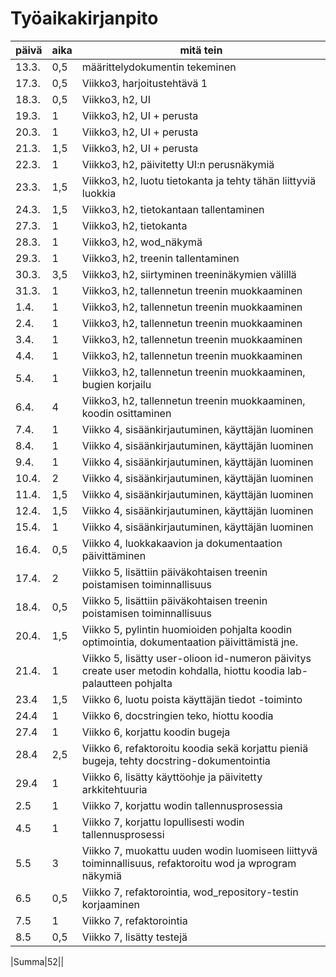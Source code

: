 # Työaikakirjanpito

| päivä | aika | mitä tein |
| ----- | ---- | --------- |
| 13.3. | 0,5  | määrittelydokumentin tekeminen |
| 17.3. | 0,5  | Viikko3, harjoitustehtävä 1 |
| 18.3. | 0,5  | Viikko3, h2, UI |
| 19.3. | 1  | Viikko3, h2, UI + perusta |
| 20.3. | 1  | Viikko3, h2, UI + perusta |
| 21.3. | 1,5  | Viikko3, h2, UI + perusta |
| 22.3. | 1  | Viikko3, h2, päivitetty UI:n perusnäkymiä |
| 23.3. | 1,5  | Viikko3, h2, luotu tietokanta ja tehty tähän liittyviä luokkia |
|24.3.| 1,5 | Viikko3, h2, tietokantaan tallentaminen |
|27.3.| 1 | Viikko3, h2, tietokanta |
|28.3.| 1 | Viikko3, h2, wod_näkymä |
|29.3.| 1 | Viikko3, h2, treenin tallentaminen |
|30.3.| 3,5 | Viikko3, h2, siirtyminen treeninäkymien välillä |
|31.3.| 1 | Viikko3, h2, tallennetun treenin muokkaaminen |
|1.4.| 1 | Viikko3, h2, tallennetun treenin muokkaaminen|
|2.4.| 1 | Viikko3, h2, tallennetun treenin muokkaaminen|
|3.4.| 1 | Viikko3, h2, tallennetun treenin muokkaaminen|
|4.4.| 1 | Viikko3, h2, tallennetun treenin muokkaaminen|
|5.4.| 1 | Viikko3, h2, tallennetun treenin muokkaaminen, bugien korjailu|
|6.4.| 4 | Viikko3, h2, tallennetun treenin muokkaaminen, koodin osittaminen|
|7.4.|1|Viikko 4, sisäänkirjautuminen, käyttäjän luominen|
|8.4.|1|Viikko 4, sisäänkirjautuminen, käyttäjän luominen|
|9.4.|1|Viikko 4, sisäänkirjautuminen, käyttäjän luominen|
|10.4.|2|Viikko 4, sisäänkirjautuminen, käyttäjän luominen|
|11.4.|1,5|Viikko 4, sisäänkirjautuminen, käyttäjän luominen|
|12.4.|1,5|Viikko 4, sisäänkirjautuminen, käyttäjän luominen|
|15.4.|1|Viikko 4, sisäänkirjautuminen, käyttäjän luominen|
|16.4.|0,5|Viikko 4, luokkakaavion ja dokumentaation päivittäminen|
|17.4.|2|Viikko 5, lisättiin päiväkohtaisen treenin poistamisen toiminnallisuus|
|18.4.|0,5|Viikko 5, lisättiin päiväkohtaisen treenin poistamisen toiminnallisuus|
|20.4.|1,5|Viikko 5, pylintin huomioiden pohjalta koodin optimointia, dokumentaation päivittämistä jne.|
|21.4.|1|Viikko 5, lisätty user-olioon id-numeron päivitys create user metodin kohdalla, hiottu koodia lab-palautteen pohjalta|
|23.4|1,5|Viikko 6, luotu poista käyttäjän tiedot -toiminto|
|24.4|1|Viikko 6, docstringien teko, hiottu koodia|
|27.4|1|Viikko 6, korjattu koodin bugeja|
|28.4|2,5|Viikko 6, refaktoroitu koodia sekä korjattu pieniä bugeja, tehty docstring-dokumentointia|
|29.4|1|Viikko 6, lisätty käyttöohje ja päivitetty arkkitehtuuria|
|2.5|1|Viikko 7, korjattu wodin tallennusprosessia|
|4.5|1|Viikko 7, korjattu lopullisesti wodin tallennusprosessi|
|5.5|3|Viikko 7, muokattu uuden wodin luomiseen liittyvä toiminnallisuus, refaktoroitu wod ja wprogram näkymiä|
|6.5|0,5|Viikko 7, refaktorointia, wod_repository-testin korjaaminen|
|7.5|1|Viikko 7, refaktorointia|
|8.5|0,5|Viikko 7, lisätty testejä|




|Summa|52||

